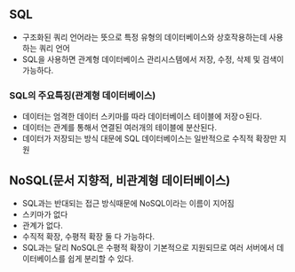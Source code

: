 ## SQL
- 구조화된 쿼리 언어라는 뜻으로 특정 유형의 데이터베이스와 상호작용하는데 사용하는 쿼리 언어
- SQL을 사용하면 관계형 데이터베이스 관리시스템에서 저장, 수정, 삭제 및 검색이 가능하다.

### SQL의 주요특징(관계형 데이터베이스)
- 데이터는 엄격한 데이터 스키마를 따라 데이터베이스 테이블에 저장ㅇ된다.
- 데이터는 관계를 통해서 연결된 여러개의 테이블에 분산된다.
- 데이터가 저장되는 방식 대문에 SQL 데이터베이스는 일반적으로 수직적 확장만 지원

## NoSQL(문서 지향적, 비관계형 데이터베이스)
- SQL과는 반대되는 접근 방식때문에 NoSQL이라는 이름이 지어짐
- 스키마가 없다
- 관계가 없다.
- 수직적 확장, 수평적 확장 둘 다 가능하다.
- SQL과는 달리 NoSQL은 수평적 확장이 기본적으로 지원되므로 여러 서버에서 데이터베이스를 쉽게 분리할 수 있다.
